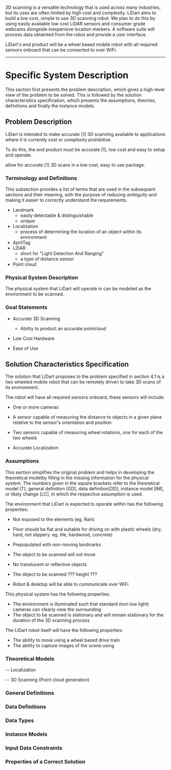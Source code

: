 3D scanning is a versatile technology that is used across many industries, but its uses are often limited by high cost and complexity. LiDart aims to build a low cost, simple to use 3D scanning robot. We plan to do this by using easily available low cost LiDAR sensors and consumer grade webcams alongside inexpensive location markers. A software suite will process data obtainted from the robot and provide a user interface. 

LiDart's end product will be a wheel based mobile robot with all required sensors onboard that can be connected to over WiFi.

----------------------------

# Specific System Description

This section first presents the problem description, which gives a high-level view of the problem to be solved. This is followed by the solution characteristics specification, which presents the assumptions, theories, definitions and finally the instance models.

## Problem Description

LiDart is intended to make accurate [1] 3D scanning available to applications where it is currently cost or complexity prohibitive.

To do this, the end product must be accurate [1], low cost and easy to setup and operate.

allow for accurate [1] 3D scans in a low cost, easy to use package.

### Terminology and Definitions

This subsection provides a list of terms that are used in the subsequent sections and their meaning, with the purpose of reducing ambiguity and making it easier to correctly understand the requirements.

- Landmark
    - easily detectable & distinguishable
    - unique
- Localization
    - process of determining the location of an object within its environment
- AprilTag
- LiDAR
    - short for "Light Detection And Ranging"
    - a type of distance sensor
- Point cloud

### Physical System Description

The physical system that LiDart will operate in can be modeled as the environment to be scanned.

### Goal Statements

- Accurate 3D Scanning
    - Ability to product an accurate pointcloud 

- Low Cost Hardware

- Ease of Use

## Solution Characteristics Specification

The solution that LiDart proposes to the problem specified in section 4.1 is a two wheeled mobile robot that can be remotely driven to take 3D scans of its environment.

The robot will have all required sensors onboard, these sensors will include:
- One or more cameras
- A sensor capable of measuring the distance to objects in a given plane relative to the sensor's orientation and position 
- Two sensors capable of measuring wheel rotations, one for each of the two wheels 

- Accurate Localization

### Assumptions

This section simplifies the original problem and helps in developing the theoretical modelby filling in the missing  information for the physical system. The numbers given in the square brackets refer to the theoretical model [T], general definition [GD], data definition[DD], instance model [IM], or likely change [LC], in which the respective assumption is used.

The environment that LiDart is expected to operate within has the following properties:

- Not exposed to the elements (eg. Rain)
- Floor should be flat and suitable for driving on with plastic wheels (dry, hard, not slippery. eg. tile, hardwood, concrete)
- Prepopulated with non-moving landmarks 
- The object to be scanned will not move
- No translucent or reflective objects

- The object to be scanned ??? height ???

- Robot & desktop will be able to communicate over WiFi

 This physical system has the following properties:

- The environment is illuminated such that standard (non low light) cameras can clearly view the surrounding
- The object to be scanned is stationary and will remain stationary for the duration of the 3D scanning process

The LiDart robot itself will have the following properties:
- The ability to move using a wheel based drive train
- The ability to capture images of the scene using 

### Theoretical Models

-- Localization



-- 3D Scanning (Point cloud generation)

### General Definitions

### Data Definitions

### Data Types

### Instance Models

### Input Data Constraints

### Properties of a Correct Solution